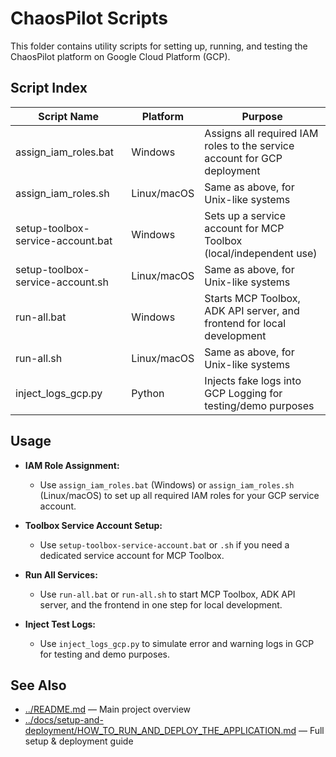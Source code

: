 # ChaosPilot Scripts

This folder contains utility scripts for setting up, running, and testing the ChaosPilot platform on Google Cloud Platform (GCP).

## Script Index

| Script Name                        | Platform      | Purpose                                                                 |
|-------------------------------------|--------------|-------------------------------------------------------------------------|
| assign_iam_roles.bat                | Windows      | Assigns all required IAM roles to the service account for GCP deployment|
| assign_iam_roles.sh                 | Linux/macOS  | Same as above, for Unix-like systems                                    |
| setup-toolbox-service-account.bat   | Windows      | Sets up a service account for MCP Toolbox (local/independent use)       |
| setup-toolbox-service-account.sh    | Linux/macOS  | Same as above, for Unix-like systems                                    |
| run-all.bat                         | Windows      | Starts MCP Toolbox, ADK API server, and frontend for local development  |
| run-all.sh                          | Linux/macOS  | Same as above, for Unix-like systems                                    |
| inject_logs_gcp.py                  | Python       | Injects fake logs into GCP Logging for testing/demo purposes            |

## Usage

- **IAM Role Assignment:**
  - Use `assign_iam_roles.bat` (Windows) or `assign_iam_roles.sh` (Linux/macOS) to set up all required IAM roles for your GCP service account.

- **Toolbox Service Account Setup:**
  - Use `setup-toolbox-service-account.bat` or `.sh` if you need a dedicated service account for MCP Toolbox.

- **Run All Services:**
  - Use `run-all.bat` or `run-all.sh` to start MCP Toolbox, ADK API server, and the frontend in one step for local development.

- **Inject Test Logs:**
  - Use `inject_logs_gcp.py` to simulate error and warning logs in GCP for testing and demo purposes.

## See Also

- [../README.md](../README.md) — Main project overview
- [../docs/setup-and-deployment/HOW_TO_RUN_AND_DEPLOY_THE_APPLICATION.md](../docs/setup-and-deployment/HOW_TO_RUN_AND_DEPLOY_THE_APPLICATION.md) — Full setup & deployment guide 